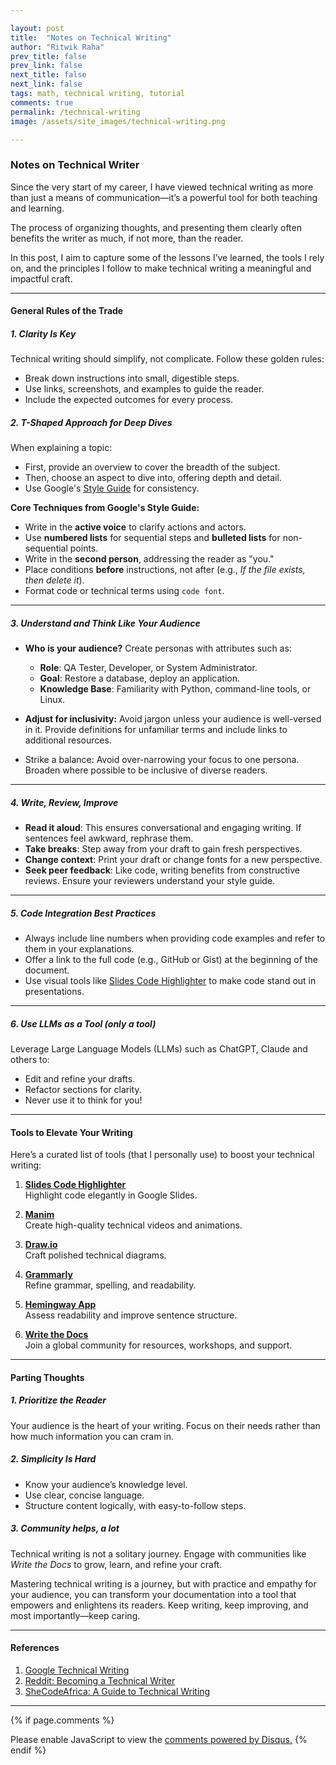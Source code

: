 ```yaml
---

layout: post
title:  "Notes on Technical Writing"
author: "Ritwik Raha"
prev_title: false
prev_link: false
next_title: false
next_link: false
tags: math, technical writing, tutorial
comments: true
permalink: /technical-writing
image: /assets/site_images/technical-writing.png

---
```

### Notes on  Technical Writer


Since the very start of my career, I have viewed technical writing as more than just a means of communication—it’s a powerful tool for both teaching and learning. 

The process of organizing thoughts, and presenting them clearly often benefits the writer as much, if not more, than the reader. 

In this post, I aim to capture some of the lessons I’ve learned, the tools I rely on, and the principles I follow to make technical writing a meaningful and impactful craft. 

---

#### General Rules of the Trade

##### 1. **Clarity Is Key**  
Technical writing should simplify, not complicate. Follow these golden rules:
   - Break down instructions into small, digestible steps.
   - Use links, screenshots, and examples to guide the reader.
   - Include the expected outcomes for every process.

##### 2. **T-Shaped Approach for Deep Dives**  
When explaining a topic:
   - First, provide an overview to cover the breadth of the subject.
   - Then, choose an aspect to dive into, offering depth and detail.
   - Use Google's [Style Guide](https://developers.google.com/style) for consistency.

   **Core Techniques from Google's Style Guide:**
   - Write in the **active voice** to clarify actions and actors.
   - Use **numbered lists** for sequential steps and **bulleted lists** for non-sequential points.
   - Write in the **second person**, addressing the reader as "you."
   - Place conditions **before** instructions, not after (e.g., *If the file exists, then delete it*).
   - Format code or technical terms using `code font`.

---

##### 3. **Understand and Think Like Your Audience**  
   - **Who is your audience?** Create personas with attributes such as:
      - **Role**: QA Tester, Developer, or System Administrator.
      - **Goal**: Restore a database, deploy an application.
      - **Knowledge Base**: Familiarity with Python, command-line tools, or Linux.

   - **Adjust for inclusivity:** Avoid jargon unless your audience is well-versed in it. Provide definitions for unfamiliar terms and include links to additional resources.
   - Strike a balance: Avoid over-narrowing your focus to one persona. Broaden where possible to be inclusive of diverse readers.

---

##### 4. **Write, Review, Improve**  
   - **Read it aloud**: This ensures conversational and engaging writing. If sentences feel awkward, rephrase them.
   - **Take breaks**: Step away from your draft to gain fresh perspectives.
   - **Change context**: Print your draft or change fonts for a new perspective.
   - **Seek peer feedback**: Like code, writing benefits from constructive reviews. Ensure your reviewers understand your style guide.

---

##### 5. **Code Integration Best Practices**  
   - Always include line numbers when providing code examples and refer to them in your explanations.
   - Offer a link to the full code (e.g., GitHub or Gist) at the beginning of the document.
   - Use visual tools like [Slides Code Highlighter](https://romannurik.github.io/SlidesCodeHighlighter/?theme=angular-light&font=Roboto+Mono&tab=4&size=40&sel=focus) to make code stand out in presentations.

---

##### 6. **Use LLMs as a Tool (only a tool)**  
Leverage Large Language Models (LLMs) such as ChatGPT, Claude and others to:
   - Edit and refine your drafts.
   - Refactor sections for clarity.
   - Never use it to think for you!

---

#### Tools to Elevate Your Writing

Here’s a curated list of tools (that I personally use) to boost your technical writing:

1. **[Slides Code Highlighter](https://romannurik.github.io/SlidesCodeHighlighter/)**  
   Highlight code elegantly in Google Slides.

2. **[Manim](https://www.manim.community/)**  
   Create high-quality technical videos and animations.

3. **[Draw.io](https://www.drawio.com/)**  
   Craft polished technical diagrams.

4. **[Grammarly](https://app.grammarly.com/)**  
   Refine grammar, spelling, and readability.

5. **[Hemingway App](https://hemingwayapp.com/)**  
   Assess readability and improve sentence structure.

6. **[Write the Docs](https://www.writethedocs.org/)**  
   Join a global community for resources, workshops, and support.

---

#### Parting Thoughts

##### 1. **Prioritize the Reader**  
Your audience is the heart of your writing. Focus on their needs rather than how much information you can cram in.

##### 2. **Simplicity Is Hard**  
- Know your audience’s knowledge level.  
- Use clear, concise language.  
- Structure content logically, with easy-to-follow steps.

##### 3. **Community helps, a lot**  
Technical writing is not a solitary journey. Engage with communities like *Write the Docs* to grow, learn, and refine your craft.

Mastering technical writing is a journey, but with practice and empathy for your audience, you can transform your documentation into a tool that empowers and enlightens its readers. Keep writing, keep improving, and most importantly—keep caring.

---

#### References
1. [Google Technical Writing](https://developers.google.com/tech-writing)  
2. [Reddit: Becoming a Technical Writer](https://www.reddit.com/r/technicalwriting/comments/17hcxjt/becoming_a_technical_writer/)  
3. [SheCodeAfrica: A Guide to Technical Writing](https://medium.com/shecodeafrica/a-guide-to-technical-writing-7efcd0e70166)  

---


{% if page.comments %}
<div id="disqus_thread"></div>
<script>
    /**
    *  RECOMMENDED CONFIGURATION VARIABLES: EDIT AND UNCOMMENT THE SECTION BELOW TO INSERT DYNAMIC VALUES FROM YOUR PLATFORM OR CMS.
    *  LEARN WHY DEFINING THESE VARIABLES IS IMPORTANT: https://disqus.com/admin/universalcode/#configuration-variables    */
    var disqus_config = function () {
    this.page.url = 'https://ritwikraha.github.io{{ page.url }}';  // Replace PAGE_URL with your page's canonical URL variable
    this.page.identifier = 'https://'+'{{ page.id }}'; // Replace PAGE_IDENTIFIER with your page's unique identifier variable
    };
  
    (function() { // DON'T EDIT BELOW THIS LINE
    var d = document, s = d.createElement('script');
    s.src = 'https://ritwikraha-github-io.disqus.com/embed.js';
    s.setAttribute('data-timestamp', +new Date());
    (d.head || d.body).appendChild(s);
    })();
</script>
<noscript>Please enable JavaScript to view the <a href="https://disqus.com/?ref_noscript">comments powered by Disqus.</a></noscript>
{% endif %}

